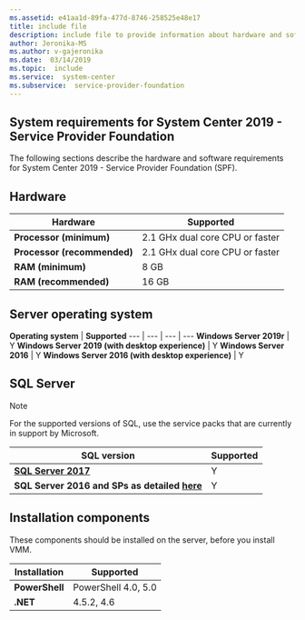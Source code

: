 ```yaml
---
ms.assetid: e41aa1d-89fa-477d-8746-258525e48e17
title: include file
description: include file to provide information about hardware and software system requirements for System Center  2019 - Service Provider Foundation
author: Jeronika-MS
ms.author: v-gajeronika
ms.date:  03/14/2019
ms.topic:  include
ms.service:  system-center
ms.subservice:  service-provider-foundation
---
```


## System requirements for System Center 2019 - Service Provider Foundation

The following sections describe the hardware and software requirements for System Center 2019 - Service Provider Foundation (SPF).


## Hardware

**Hardware** | **Supported**
--- | ---
**Processor (minimum)** | 2.1 GHx dual core CPU or faster
**Processor (recommended)** | 2.1 GHx dual core CPU or faster
**RAM (minimum)** | 8 GB
**RAM (recommended)** | 16 GB


## Server operating system

**Operating system** | **Supported**
--- | --- | --- | ---
**Windows Server 2019r** |  Y
**Windows Server 2019 (with desktop experience)** |  Y
**Windows Server 2016** | Y
**Windows Server 2016 (with desktop experience)** | Y


## SQL Server

> [!NOTE]
> For the supported versions of SQL, use the service packs that are currently in support by Microsoft.

**SQL version** | **Supported**
--- | ---
**[SQL Server 2017](/lifecycle/products/?terms=SQL+Server+2017)** | Y
**SQL Server 2016 and SPs as detailed [here](/lifecycle/products/?terms=SQL+Server+2016)** | Y

## Installation components

These components should be installed on the server, before you install VMM.

**Installation** | **Supported**
--- | ---
**PowerShell** | PowerShell 4.0, 5.0
**.NET** | 4.5.2, 4.6